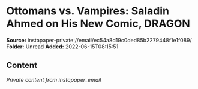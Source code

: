 # Ottomans vs. Vampires: Saladin Ahmed on His New Comic, DRAGON

**Source:** instapaper-private://email/ec54a8d19c0ded85b2279448f1e1f089/
**Folder:** Unread
**Added:** 2022-06-15T08:15:51




## Content
*Private content from instapaper_email*
